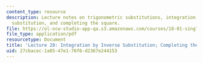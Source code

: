 ```yaml
---
content_type: resource
description: Lecture notes on trigonometric substitutions, integration by inverse
  substitution, and completing the square.
file: https://ol-ocw-studio-app-qa.s3.amazonaws.com/courses/18-01-single-variable-calculus-fall-2006/27cbacec1a8547e176f6d2367e244153_lec28.pdf
file_type: application/pdf
resourcetype: Document
title: 'Lecture 28: Integration by Inverse Substitution; Completing the Square'
uid: 27cbacec-1a85-47e1-76f6-d2367e244153
---
```

